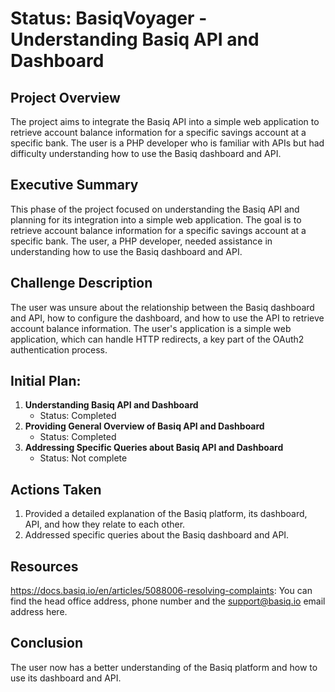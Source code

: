# Status: BasiqVoyager - Understanding Basiq API and Dashboard

## Project Overview

The project aims to integrate the Basiq API into a simple web application to retrieve account balance information for a specific savings account at a specific bank. The user is a PHP developer who is familiar with APIs but had difficulty understanding how to use the Basiq dashboard and API.

## Executive Summary 

This phase of the project focused on understanding the Basiq API and planning for its integration into a simple web application. The goal is to retrieve account balance information for a specific savings account at a specific bank. The user, a PHP developer, needed assistance in understanding how to use the Basiq dashboard and API. 

## Challenge Description 

The user was unsure about the relationship between the Basiq dashboard and API, how to configure the dashboard, and how to use the API to retrieve account balance information. The user's application is a simple web application, which can handle HTTP redirects, a key part of the OAuth2 authentication process.

## Initial Plan: 

1. **Understanding Basiq API and Dashboard**
   - Status: Completed
2. **Providing General Overview of Basiq API and Dashboard**
   - Status: Completed
3. **Addressing Specific Queries about Basiq API and Dashboard**
   - Status: Not complete

## Actions Taken 

1. Provided a detailed explanation of the Basiq platform, its dashboard, API, and how they relate to each other.
2. Addressed specific queries about the Basiq dashboard and API.


## Resources

https://docs.basiq.io/en/articles/5088006-resolving-complaints: You can find the head office address, phone number and the support@basiq.io email address here.



## Conclusion

The user now has a better understanding of the Basiq platform and how to use its dashboard and API.
